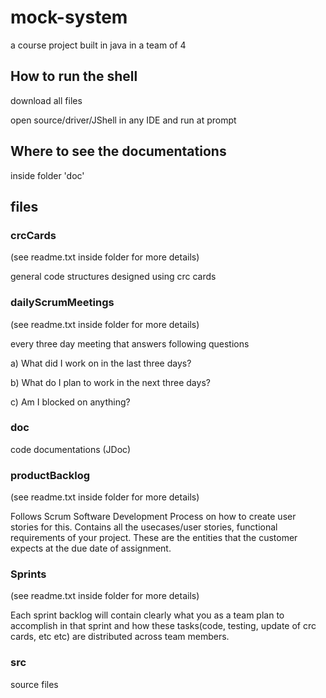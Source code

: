 # mock-system
a course project built in java in a team of 4

## How to run the shell
download all files

open source/driver/JShell in any IDE and run at prompt

## Where to see the documentations
inside folder 'doc'

## files
### crcCards
(see readme.txt inside folder for more details)

general code structures designed using crc cards

### dailyScrumMeetings
(see readme.txt inside folder for more details)

every three day meeting that answers following questions

a) What did I work on in the last three days? 

b) What do I plan to work in the next three days?

c) Am I blocked on anything?  

### doc
code documentations (JDoc)

### productBacklog
(see readme.txt inside folder for more details)

Follows Scrum Software Development Process on how to create user stories for this. Contains all the usecases/user stories, functional requirements of your project. These are the entities that the customer expects at the due date of assignment. 

### Sprints
(see readme.txt inside folder for more details)

Each sprint backlog will contain clearly what you as a team plan to accomplish in that sprint and how these tasks(code, testing, update of crc cards, etc etc) are distributed across team members.

### src
source files


